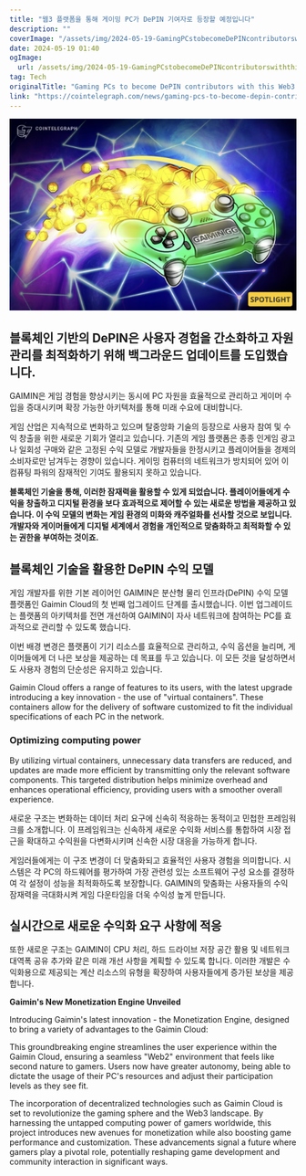 ```yaml
---
title: "웹3 플랫폼을 통해 게이밍 PC가 DePIN 기여자로 등장할 예정입니다"
description: ""
coverImage: "/assets/img/2024-05-19-GamingPCstobecomeDePINcontributorswiththisWeb3platform_thumbnail.png"
date: 2024-05-19 01:40
ogImage: 
  url: /assets/img/2024-05-19-GamingPCstobecomeDePINcontributorswiththisWeb3platform_thumbnail.png
tag: Tech
originalTitle: "Gaming PCs to become DePIN contributors with this Web3 platform"
link: "https://cointelegraph.com/news/gaming-pcs-to-become-depin-contributors-with-this-web3-platform"
---
```



![GamingPCstobecomeDePINcontributorswiththisWeb3platform_thumbnail](/assets/img/2024-05-19-GamingPCstobecomeDePINcontributorswiththisWeb3platform_thumbnail.png)

## 블록체인 기반의 DePIN은 사용자 경험을 간소화하고 자원 관리를 최적화하기 위해 백그라운드 업데이트를 도입했습니다.

GAIMIN은 게임 경험을 향상시키는 동시에 PC 자원을 효율적으로 관리하고 게이머 수입을 증대시키며 확장 가능한 아키텍처를 통해 미래 수요에 대비합니다.

게임 산업은 지속적으로 변화하고 있으며 탈중앙화 기술의 등장으로 사용자 참여 및 수익 창출을 위한 새로운 기회가 열리고 있습니다. 기존의 게임 플랫폼은 종종 인게임 광고나 일회성 구매와 같은 고정된 수익 모델로 개발자들을 한정시키고 플레이어들을 경제의 소비자로만 남겨두는 경향이 있습니다. 게이밍 컴퓨터의 네트워크가 방치되어 있어 이 컴퓨팅 파워의 잠재적인 기여도 활용되지 못하고 있습니다.

<div class="content-ad"></div>

**블록체인 기술을 통해, 이러한 잠재력을 활용할 수 있게 되었습니다. 플레이어들에게 수익을 창출하고 디지털 환경을 보다 효과적으로 제어할 수 있는 새로운 방법을 제공하고 있습니다. 이 수익 모델의 변화는 게임 환경의 미화와 캐주얼화를 선사할 것으로 보입니다. 개발자와 게이머들에게 디지털 세계에서 경험을 개인적으로 맞춤화하고 최적화할 수 있는 권한을 부여하는 것이죠.**

## 블록체인 기술을 활용한 DePIN 수익 모델

게임 개발자를 위한 기본 레이어인 GAIMIN은 분산형 물리 인프라(DePIN) 수익 모델 플랫폼인 Gaimin Cloud의 첫 번째 업그레이드 단계를 출시했습니다. 이번 업그레이드는 플랫폼의 아키텍처를 전면 개선하여 GAIMIN이 자사 네트워크에 참여하는 PC를 효과적으로 관리할 수 있도록 했습니다.

이번 배경 변경은 플랫폼이 기기 리소스를 효율적으로 관리하고, 수익 옵션을 늘리며, 게이머들에게 더 나은 보상을 제공하는 데 목표를 두고 있습니다. 이 모든 것을 달성하면서도 사용자 경험의 단순성은 유지하고 있습니다.

<div class="content-ad"></div>

Gaimin Cloud offers a range of features to its users, with the latest upgrade introducing a key innovation - the use of "virtual containers". These containers allow for the delivery of software customized to fit the individual specifications of each PC in the network.

### Optimizing computing power

By utilizing virtual containers, unnecessary data transfers are reduced, and updates are made more efficient by transmitting only the relevant software components. This targeted distribution helps minimize overhead and enhances operational efficiency, providing users with a smoother overall experience.

<div class="content-ad"></div>

새로운 구조는 변화하는 데이터 처리 요구에 신속히 적응하는 동적이고 민첩한 프레임워크를 소개합니다. 이 프레임워크는 신속하게 새로운 수익화 서비스를 통합하여 시장 접근을 확대하고 수익원을 다변화시키며 신속한 시장 대응을 가능하게 합니다.

게임러들에게는 이 구조 변경이 더 맞춤화되고 효율적인 사용자 경험을 의미합니다. 시스템은 각 PC의 하드웨어를 평가하여 가장 관련성 있는 소프트웨어 구성 요소를 결정하여 각 설정이 성능을 최적화하도록 보장합니다. GAIMIN의 맞춤화는 사용자들의 수익 잠재력을 극대화시켜 게임 다운타임을 더욱 수익성 높게 만듭니다.

## 실시간으로 새로운 수익화 요구 사항에 적응

또한 새로운 구조는 GAIMIN이 CPU 처리, 하드 드라이브 저장 공간 활용 및 네트워크 대역폭 공유 추가와 같은 미래 개선 사항을 계획할 수 있도록 합니다. 이러한 개발은 수익화용으로 제공되는 계산 리소스의 유형을 확장하여 사용자들에게 증가된 보상을 제공합니다.

<div class="content-ad"></div>

**Gaimin's New Monetization Engine Unveiled**

Introducing Gaimin's latest innovation - the Monetization Engine, designed to bring a variety of advantages to the Gaimin Cloud:

This groundbreaking engine streamlines the user experience within the Gaimin Cloud, ensuring a seamless "Web2" environment that feels like second nature to gamers. Users now have greater autonomy, being able to dictate the usage of their PC's resources and adjust their participation levels as they see fit.

The incorporation of decentralized technologies such as Gaimin Cloud is set to revolutionize the gaming sphere and the Web3 landscape. By harnessing the untapped computing power of gamers worldwide, this project introduces new avenues for monetization while also boosting game performance and customization. These advancements signal a future where gamers play a pivotal role, potentially reshaping game development and community interaction in significant ways.